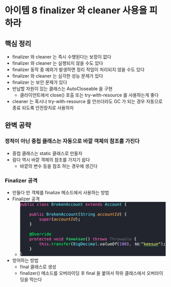 # 아이템 8 finalizer 와 cleaner 사용을 피하라
## 핵심 정리
* finalizer 와 cleaner 는 즉시 수행된다는 보장이 없다
* finalizer 와 cleaner 는 실행되지 않을 수도 있다
* finalizer 동작 중 예외가 발생하면 정리 작업이 처리되지 않을 수도 있다
* finalizer 와 cleaner 는 심각한 성능 문제가 있다
* finalizer 는 보안 문제가 있다
* 반납할 자원이 있는 클래스는 AutoCloseable 을 구현
  * 클라이언트에서 close() 호출 또는 try-with-resource 를 사용하는게 좋다
* cleaner 는 혹시나 try-with-resource 를 안쓰더라도 GC 가 되는 경우 자동으로 종료 되도록 안전장치로 사용하자

## 완벽 공략
### 정적이 아닌 중첩 클래스는 자동으로 바깥 객체의 참조를 가진다
* 중첩 클래스는 static 클래스로 만들자 
* 람다 역시 바깥 객체의 참조를 가지기 쉽다
  * 바깥의 변수 등을 참조 하는 경우에 생긴다

### Finalizer 공격
* 만들다 만 객체를 finalize 메소드에서 사용하는 방법
* Finalizer 공격 
  * ![img.png](img/img.png)
* 방어하는 방법
  * final 클래스로 생성
  * finalizer() 메소드를 오버라이딩 후 final 을 붙여서 하위 클래스에서 오버라이딩을 막는다